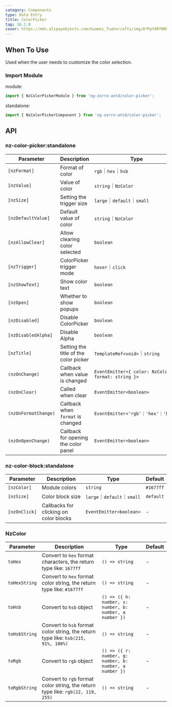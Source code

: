 ```yaml
---
category: Components
type: Data Entry
title: ColorPicker
tag: 16.2.0
cover: https://mdn.alipayobjects.com/huamei_7uahnr/afts/img/A*PpY4RYNM8UcAAAAAAAAAAAAADrJ8AQ/original
---
```


## When To Use

Used when the user needs to customize the color selection.

### Import Module

module:

```ts
import { NzColorPickerModule } from 'ng-zorro-antd/color-picker';
```

standalone:

```ts
import { NzColorPickerComponent } from 'ng-zorro-antd/color-picker';
```

## API

### nz-color-picker:standalone

| Parameter            | Description                           | Type                                               | Default   |
|----------------------|---------------------------------------|----------------------------------------------------|-----------|
| `[nzFormat]`         | Format of color                       | `rgb`｜`hex`｜`hsb`                                  | `hex`     |
| `[nzValue]`          | Value of color                        | `string`｜`NzColor`                                 | -         |
| `[nzSize]`           | Setting the trigger size              | `large`｜`default`｜`small`                          | `default` |
| `[nzDefaultValue]`   | Default value of color                | `string`｜`NzColor`                                 | `false`   |
| `[nzAllowClear]`     | Allow clearing color selected         | `boolean`                                          | `false`   |
| `[nzTrigger]`        | ColorPicker trigger mode              | `hover`｜`click`                                    | `click`   |
| `[nzShowText]`       | Show color text                       | `boolean`                                          | `false`   |
| `[nzOpen]`           | Whether to show popups                | `boolean`                                          | `false`   |
| `[nzDisabled]`       | Disable ColorPicker                   | `boolean`                                          | `false`   |
| `[nzDisabledAlpha]`  | Disable Alpha                         | `boolean`                                          | `false`   |
| `[nzTitle]`          | Setting the title of the color picker | `TemplateRef<void>`｜`string`                       | -         |
| `(nzOnChange)`       | Callback when value is changed        | `EventEmitter<{ color: NzColor; format: string }>` | -         |
| `(nzOnClear)`        | Called when clear                     | `EventEmitter<boolean>`                            | -         |
| `(nzOnFormatChange)` | Callback when `format` is changed     | `EventEmitter<'rgb'｜'hex'｜'hsb'>`                  | -         |
| `(nzOnOpenChange)`   | Callback for opening the color panel  | `EventEmitter<boolean>`                            | -         |

### nz-color-block:standalone

| Parameter     | Description                            | Type                      | Default   |
|---------------|----------------------------------------|---------------------------|-----------|
| `[nzColor]`   | Module colors                          | `string`                  | `#1677ff` |
| `[nzSize]`    | Color block size                       | `large`｜`default`｜`small` | `default` |
| `[nzOnClick]` | Callbacks for clicking on color blocks | `EventEmitter<boolean>`   | -         |

### NzColor

| Parameter     | Description                                                                       | Type                                                    | Default |
|---------------|-----------------------------------------------------------------------------------|---------------------------------------------------------|---------|
| `toHex`       | Convert to `hex` format characters, the return type like: `1677ff`                | `() => string`                                          | -       |
| `toHexString` | Convert to `hex` format color string, the return type like: `#1677ff`             | `() => string`                                          | -       |
| `toHsb`       | Convert to `hsb` object                                                           | `() => ({ h: number, s: number, b: number, a number })` | -       |
| `toHsbString` | Convert to `hsb` format color string, the return type like: `hsb(215, 91%, 100%)` | `() => string`                                          | -       |
| `toRgb`       | Convert to `rgb` object                                                           | `() => ({ r: number, g: number, b: number, a number })` | -       |
| `toRgbString` | Convert to `rgb` format color string, the return type like: `rgb(22, 119, 255)`   | `() => string`                                          | -       |

